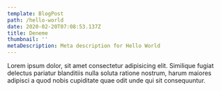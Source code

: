 ```yaml
---
template: BlogPost
path: /hello-world
date: 2020-02-20T07:08:53.137Z
title: Deneme
thumbnail: ''
metaDescription: Meta description for Hello World
---
```


Lorem ipsum dolor, sit amet consectetur adipisicing elit. Similique fugiat delectus pariatur blanditiis nulla soluta ratione nostrum, harum maiores adipisci a quod nobis cupiditate quae odit unde qui sit consequuntur.
